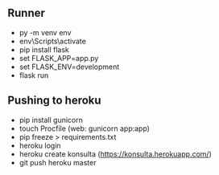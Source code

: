 ## Runner
- py -m venv env
- env\Scripts\activate
- pip install flask
- set FLASK_APP=app.py
- set FLASK_ENV=development
- flask run 

## Pushing to heroku
- pip install gunicorn
- touch Procfile (web: gunicorn app:app)
- pip freeze > requirements.txt
- heroku login
- heroku create konsulta (https://konsulta.herokuapp.com/)
- git push heroku master
